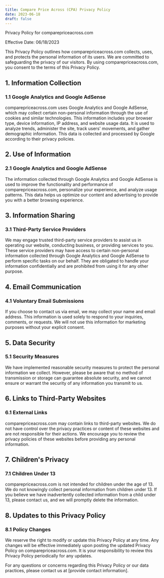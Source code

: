 ```yaml
---
title: Compare Price Across (CPA) Privacy Policy
date: 2023-06-18
draft: false
---
```


Privacy Policy for comparepriceacross.com

Effective Date: 06/18/2023

This Privacy Policy outlines how comparepriceacross.com collects, uses, and protects the personal information of its users. We are committed to safeguarding the privacy of our visitors. By using comparepriceacross.com, you consent to the terms of this Privacy Policy.

## 1. Information Collection

### 1.1 Google Analytics and Google AdSense

comparepriceacross.com uses Google Analytics and Google AdSense, which may collect certain non-personal information through the use of cookies and similar technologies. This information includes your browser type, device information, IP address, and website usage data. It is used to analyze trends, administer the site, track users' movements, and gather demographic information. This data is collected and processed by Google according to their privacy policies.

## 2. Use of Information

### 2.1 Google Analytics and Google AdSense

The information collected through Google Analytics and Google AdSense is used to improve the functionality and performance of comparepriceacross.com, personalize your experience, and analyze usage patterns. This data helps us optimize our content and advertising to provide you with a better browsing experience.

## 3. Information Sharing

### 3.1 Third-Party Service Providers

We may engage trusted third-party service providers to assist us in operating our website, conducting business, or providing services to you. These service providers may have access to certain non-personal information collected through Google Analytics and Google AdSense to perform specific tasks on our behalf. They are obligated to handle your information confidentially and are prohibited from using it for any other purpose.

## 4. Email Communication

### 4.1 Voluntary Email Submissions

If you choose to contact us via email, we may collect your name and email address. This information is used solely to respond to your inquiries, comments, or requests. We will not use this information for marketing purposes without your explicit consent.

## 5. Data Security

### 5.1 Security Measures

We have implemented reasonable security measures to protect the personal information we collect. However, please be aware that no method of transmission or storage can guarantee absolute security, and we cannot ensure or warrant the security of any information you transmit to us.

## 6. Links to Third-Party Websites

### 6.1 External Links

comparepriceacross.com may contain links to third-party websites. We do not have control over the privacy practices or content of these websites and are not responsible for their actions. We encourage you to review the privacy policies of these websites before providing any personal information.

## 7. Children's Privacy

### 7.1 Children Under 13

comparepriceacross.com is not intended for children under the age of 13. We do not knowingly collect personal information from children under 13. If you believe we have inadvertently collected information from a child under 13, please contact us, and we will promptly delete the information.

## 8. Updates to this Privacy Policy

### 8.1 Policy Changes

We reserve the right to modify or update this Privacy Policy at any time. Any changes will be effective immediately upon posting the updated Privacy Policy on comparepriceacross.com. It is your responsibility to review this Privacy Policy periodically for any updates.

For any questions or concerns regarding this Privacy Policy or our data practices, please contact us at [provide contact information].
